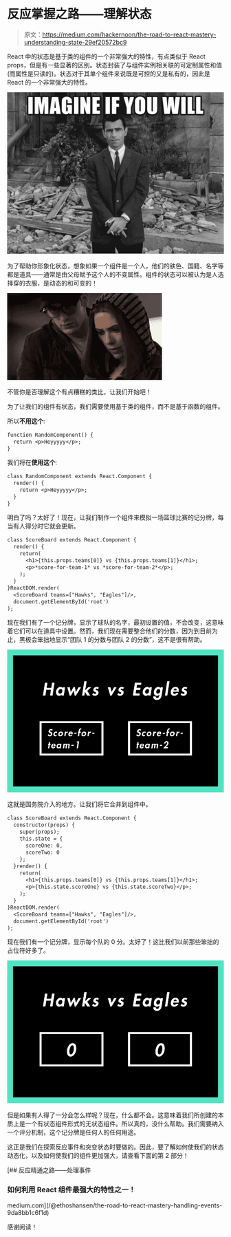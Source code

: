 # 反应掌握之路——理解状态

> 原文：<https://medium.com/hackernoon/the-road-to-react-mastery-understanding-state-29ef20572bc9>

React 中的状态是基于类的组件的一个非常强大的特性，有点类似于 React props，但是有一些显著的区别。状态封装了与组件实例相关联的可定制属性和值(而属性是只读的)。状态对于其单个组件来说既是可控的又是私有的，因此是 React 的一个非常强大的特性。

![](img/6a173e55ece8bd56f3eedbc01f019bca.png)

为了帮助你形象化状态，想象如果一个组件是一个人，他们的肤色、国籍、名字等都是道具——通常是由父母赋予这个人的不变属性。组件的状态可以被认为是人选择穿的衣服，是动态的和可变的！

![](img/963cd939fd518345e8c161ace71e757d.png)

不管你是否理解这个有点糟糕的类比，让我们开始吧！

为了让我们的组件有状态，我们需要使用基于类的组件，而不是基于函数的组件。

所以**不用这个**:

```
function RandomComponent() {
  return <p>Heyyyyy</p>;
}
```

我们将在**使用这个**:

```
class RandomComponent extends React.Component {
  render() {
    return <p>Heyyyyy</p>;
  }
}
```

明白了吗？太好了！现在，让我们制作一个组件来模拟一场篮球比赛的记分牌，每当有人得分时它就会更新。

```
class ScoreBoard extends React.Component {
  render() {
    return(
      <h1>{this.props.teams[0]} vs {this.props.teams[1]}</h1>;
      <p>*score-for-team-1* vs *score-for-team-2*</p>;
    );
  }
}ReactDOM.render(
  <ScoreBoard teams=["Hawks", "Eagles"]/>,
  document.getElementById('root')
); 
```

现在我们有了一个记分牌，显示了球队的名字，最初设置的值，不会改变，这意味着它们可以在道具中设置。然而，我们现在需要整合他们的分数，因为到目前为止，黑板会笨拙地显示“团队 1 的分数与团队 2 的分数”，这不是很有帮助。

![](img/e2cc734d2e5b008be03a2cc45a5bed53.png)

这就是国务院介入的地方。让我们将它合并到组件中。

```
class ScoreBoard extends React.Component {
  constructor(props) {
    super(props);
    this.state = {
      scoreOne: 0,
      scoreTwo: 0
    };
  }render() {
    return(
      <h1>{this.props.teams[0]} vs {this.props.teams[1]}</h1>;
      <p>{this.state.scoreOne} vs {this.state.scoreTwo}</p>;
    );
  }
}ReactDOM.render(
  <ScoreBoard teams=["Hawks", "Eagles"]/>,
  document.getElementById('root')
);
```

现在我们有一个记分牌，显示每个队的 0 分。太好了！这比我们以前那些笨拙的占位符好多了。

![](img/df704098371dad6f4cd06417434b2410.png)

但是如果有人得了一分会怎么样呢？现在，什么都不会。这意味着我们所创建的本质上是一个有状态组件形式的无状态组件。所以真的，没什么帮助。我们需要纳入一个评分机制，这个记分牌是任何人的任何用途。

这正是我们在探索反应事件和突变状态时要做的。因此，要了解如何使我们的状态动态化，以及如何使我们的组件更加强大，请查看下面的第 2 部分！

[](/@ethoshansen/the-road-to-react-mastery-handling-events-9da8bb1c6f1d) [## 反应精通之路——处理事件

### 如何利用 React 组件最强大的特性之一！

medium.com](/@ethoshansen/the-road-to-react-mastery-handling-events-9da8bb1c6f1d) 

感谢阅读！